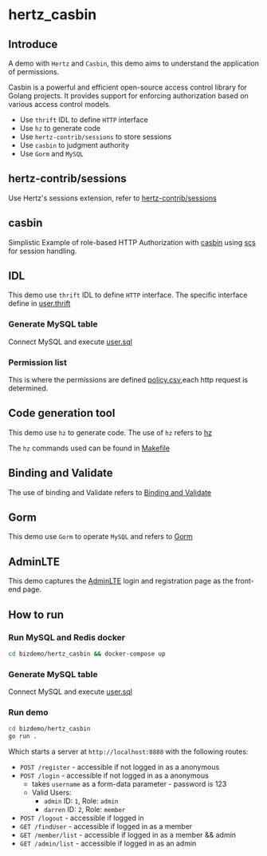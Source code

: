 # hertz_casbin

## Introduce

A demo with `Hertz` and `Casbin`, this demo aims to understand the application of permissions.

Casbin is a powerful and efficient open-source access control library for Golang projects. It provides support for enforcing authorization based on various access control models.

- Use `thrift` IDL to define `HTTP` interface
- Use `hz` to generate code
- Use `hertz-contrib/sessions` to store sessions
- Use `casbin` to judgment authority 
- Use `Gorm` and `MySQL`

## hertz-contrib/sessions

Use Hertz's sessions extension, refer to [hertz-contrib/sessions](https://github.com/hertz-contrib/sessions)

## casbin

Simplistic Example of role-based HTTP Authorization with [casbin](https://github.com/casbin/casbin) using [scs](https://github.com/alexedwards/scs) for session handling.

## IDL

This demo use `thrift` IDL to define `HTTP` interface. The specific interface define in [user.thrift](idl/user.thrift)

### Generate MySQL table

Connect MySQL and execute [user.sql](biz/model/sql/user.sql)

### Permission list

This is where the permissions are defined [policy.csv](conf/policy.csv),each http request is determined.

## Code generation tool

This demo use `hz` to generate code. The use of `hz` refers to [hz](https://www.cloudwego.io/docs/hertz/tutorials/toolkit/toolkit/)

The `hz` commands used can be found in [Makefile](Makefile)

## Binding and Validate

The use of binding and Validate refers
to [Binding and Validate](https://www.cloudwego.io/docs/hertz/tutorials/basic-feature/binding-and-validate/)

## Gorm

This demo use `Gorm` to operate `MySQL` and refers to [Gorm](https://gorm.io/)

## AdminLTE

This demo captures the [AdminLTE](https://github.com/ColorlibHQ/AdminLTE) login and registration page as the front-end page.

## How to run

### Run MySQL and Redis docker

```bash
cd bizdemo/hertz_casbin && docker-compose up
```

### Generate MySQL table

Connect MySQL and execute [user.sql](biz/model/sql/user.sql)


### Run demo

```bash
cd bizdemo/hertz_casbin
go run .
```

Which starts a server at `http://localhost:8888` with the following routes:

* `POST /register` - accessible if not logged in as a anonymous
* `POST /login` - accessible if not logged in as a anonymous
    * takes `username` as a form-data parameter - password is 123
    * Valid Users:
        * `admin` ID: `1`, Role: `admin`
        * `darren` ID: `2`, Role: `member`
* `POST /logout` - accessible if logged in
* `GET /findUser` - accessible if logged in as a member
* `GET /member/list` - accessible if logged in as a member && admin
* `GET /admin/list` - accessible if logged in as an admin 
 